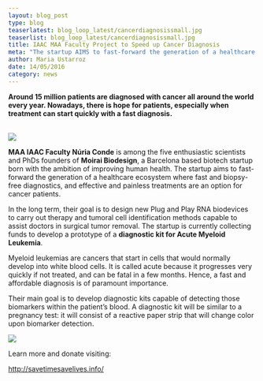 ```yaml
---
layout: blog_post
type: blog
teaserlatest: blog_loop_latest/cancerdiagnosissmall.jpg
teaserlist: blog_loop_latest/cancerdiagnosissmall.jpg
title: IAAC MAA Faculty Project to Speed up Cancer Diagnosis
meta: "The startup AIMS to fast-forward the generation of a healthcare ecosystem where fast and biopsy-free diagnostics, and effective and painless treatments are an option for cancer patients."
author: Maria Ustarroz
date: 14/05/2016
category: news
---
```



<strong>Around 15 million patients are diagnosed with cancer all around the world every year. Nowadays, there is hope for patients, especially when treatment can start quickly with a fast diagnosis.</strong><br>
<br>

<img src= "http://www.fablabbcn.org/img/blog/blog_loop_latest/cancerdiagnosis1.png" align="middle"> 
<br>

<strong>MAA IAAC Faculty Núria Conde</strong> is among the five enthusiastic scientists and PhDs founders of <strong>Moirai Biodesign</strong>, a Barcelona based biotech startup born with the ambition of improving human health. The startup aims to fast-forward the generation of a healthcare ecosystem where fast and biopsy-free diagnostics, and effective and painless treatments are an option for cancer patients.<br>

In the long term, their goal is to design new Plug and Play RNA biodevices to carry out therapy and tumoral cell identification methods capable to assist doctors in surgical tumor removal. The startup is currently collecting funds to develop a prototype of a <strong>diagnostic kit for Acute Myeloid Leukemia</strong>.<br>

Myeloid leukemias are cancers that start in cells that would normally develop into white blood cells. It is called acute because it progresses very quickly if not treated, and can be fatal in a few months. Hence, a fast and affordable diagnosis is of paramount importance.<br>

Their main goal is to develop diagnostic kits capable of detecting those biomarkers within the patient’s blood. A diagnostic kit will be similar to a pregnancy test: it will consist of a reactive paper strip that will change color upon biomarker detection.<br>

<img src= "http://www.fablabbcn.org/img/blog/blog_loop_latest/cancerdiagnosis2.png" align="middle"> 
<br>

Learn more and donate visiting: <br>

<a href="http://savetimesavelives.info/">http://savetimesavelives.info/</a> <br>



